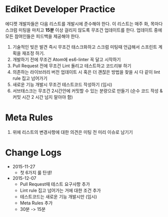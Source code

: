 # Ediket Developer Practice

에디켓 개발자들은 다음 리스트를 개발시에 준수해야 한다.
이 리스트는 매주 화, 목마다 스크럼 미팅을 마치고 __15분__ 이상 걸리지 않도록 무조건 업데이트를 한다.
업데이트 중에 모든 참여인들은 피드백을 제공해야 한다.

1. 기술적인 빚은 발견 즉시 무조건 태스크화하고 스크럼 미팅때 언급해서 스프린트 계획을 재조정 하기.
1. 개발하기 전에 무조건 Atom에 es6-linter 꼭 달고 시작하기
1. Pull Request 전에 무조건 Lint 돌리고 테스트하고 코드리뷰 하기
1. 의존하는 라이브러리 버전 업데이트 시 혹은 더 괜찮은 방법을 찾을 시 다 같이 lint rule 집고 넘어가기
1. 새로운 기능 개발시 무조건 테스트코드 작성하기 (임시)
1. 서브태스크는 무조건 2시간안에 커밋할 수 있는 분량으로 만들기 (순수 코드 작성 & 커밋 시간 2 시간 넘지 말아야 함)

# Meta Rules

1. 위에 리스트의 변경사항에 대한 의견은 미팅 전 미리 이슈로 남기기

# Change Logs
- 2015-11-27
    + 첫 6가지 룰 탄생!
- 2015-12-07
    + Pull Request때 테스트 요구사항 추가
    + Lint rule 집고 넘어가는 거에 대한 조건  추가
    + 테스트코드는 새로운 기능 개발시만 (임시)
    + Meta Rules 추가
    + 30분 -> 15분
